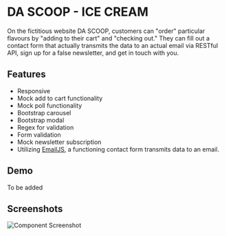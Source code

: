 
# DA SCOOP - ICE CREAM

On the fictitious website DA SCOOP, customers can "order" particular flavours by "adding to their cart" and "checking out." They can fill out a contact form that actually transmits the data to an actual email via RESTful API, sign up for a false newsletter, and get in touch with you.
## Features

- Responsive
- Mock add to cart functionality
- Mock poll functionality
- Bootstrap carousel
- Bootstrap modal
- Regex for validation
- Form validation
- Mock newsletter subscription
- Utilizing [EmailJS](https://www.emailjs.com/), a functioning contact form transmits data to an email.


## Demo

To be added

## Screenshots

![Component Screenshot](https://via.placeholder.com/468x300?text=App+Screenshot+Here)

